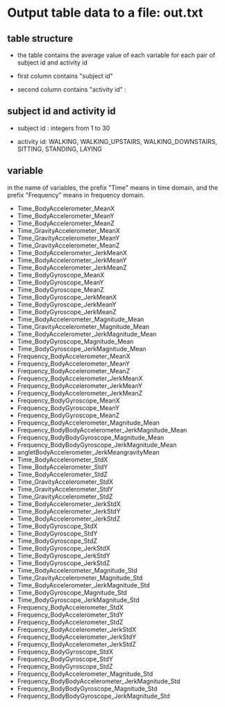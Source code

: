 
# Output table data to a file:  out.txt

## table structure

* the table contains the average value of each variable for each pair of subject id and activity id

* first column contains "subject id" 


* second column contains "activity id" : 


## subject id and activity id

* subject id : integers from 1 to 30

* activity id: WALKING, WALKING_UPSTAIRS, WALKING_DOWNSTAIRS, SITTING, STANDING, LAYING



## variable

in the name of variables, the prefix "Time" means in time domain, and the prefix "Frequency" means in frequency domain.


* Time_BodyAccelerometer_MeanX	
* Time_BodyAccelerometer_MeanY	
* Time_BodyAccelerometer_MeanZ
* Time_GravityAccelerometer_MeanX
* Time_GravityAccelerometer_MeanY
* Time_GravityAccelerometer_MeanZ
* Time_BodyAccelerometer_JerkMeanX
* Time_BodyAccelerometer_JerkMeanY
* Time_BodyAccelerometer_JerkMeanZ	
* Time_BodyGyroscope_MeanX	
* Time_BodyGyroscope_MeanY
* Time_BodyGyroscope_MeanZ
* Time_BodyGyroscope_JerkMeanX
* Time_BodyGyroscope_JerkMeanY
* Time_BodyGyroscope_JerkMeanZ
* Time_BodyAccelerometer_Magnitude_Mean	
* Time_GravityAccelerometer_Magnitude_Mean
* Time_BodyAccelerometer_JerkMagnitude_Mean
* Time_BodyGyroscope_Magnitude_Mean
* Time_BodyGyroscope_JerkMagnitude_Mean
* Frequency_BodyAccelerometer_MeanX	
* Frequency_BodyAccelerometer_MeanY	
* Frequency_BodyAccelerometer_MeanZ	
* Frequency_BodyAccelerometer_JerkMeanX
* Frequency_BodyAccelerometer_JerkMeanY	
* Frequency_BodyAccelerometer_JerkMeanZ	
* Frequency_BodyGyroscope_MeanX
* Frequency_BodyGyroscope_MeanY
* Frequency_BodyGyroscope_MeanZ
* Frequency_BodyAccelerometer_Magnitude_Mean
* Frequency_BodyBodyAccelerometer_JerkMagnitude_Mean	
* Frequency_BodyBodyGyroscope_Magnitude_Mean
* Frequency_BodyBodyGyroscope_JerkMagnitude_Mean	
* angletBodyAccelerometer_JerkMeangravityMean	
* Time_BodyAccelerometer_StdX	
* Time_BodyAccelerometer_StdY	
* Time_BodyAccelerometer_StdZ	
* Time_GravityAccelerometer_StdX	
* Time_GravityAccelerometer_StdY	
* Time_GravityAccelerometer_StdZ
* Time_BodyAccelerometer_JerkStdX	
* Time_BodyAccelerometer_JerkStdY
* Time_BodyAccelerometer_JerkStdZ
* Time_BodyGyroscope_StdX	
* Time_BodyGyroscope_StdY
* Time_BodyGyroscope_StdZ
* Time_BodyGyroscope_JerkStdX	
* Time_BodyGyroscope_JerkStdY
* Time_BodyGyroscope_JerkStdZ
* Time_BodyAccelerometer_Magnitude_Std	
* Time_GravityAccelerometer_Magnitude_Std	
* Time_BodyAccelerometer_JerkMagnitude_Std
* Time_BodyGyroscope_Magnitude_Std	
* Time_BodyGyroscope_JerkMagnitude_Std	
* Frequency_BodyAccelerometer_StdX	
* Frequency_BodyAccelerometer_StdY	
* Frequency_BodyAccelerometer_StdZ	
* Frequency_BodyAccelerometer_JerkStdX	
* Frequency_BodyAccelerometer_JerkStdY
* Frequency_BodyAccelerometer_JerkStdZ
* Frequency_BodyGyroscope_StdX
* Frequency_BodyGyroscope_StdY
* Frequency_BodyGyroscope_StdZ
* Frequency_BodyAccelerometer_Magnitude_Std	
* Frequency_BodyBodyAccelerometer_JerkMagnitude_Std	
* Frequency_BodyBodyGyroscope_Magnitude_Std	
* Frequency_BodyBodyGyroscope_JerkMagnitude_Std




